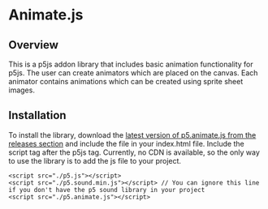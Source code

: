 # Animate.js

## Overview
This is a p5js addon library that includes basic animation functionality for p5js. The user can create animators which are placed on the canvas. 
Each animator contains animations which can be created using sprite sheet images. 

## Installation
To install the library, download the [latest version of p5.animate.js from the releases section](https://github.com/commandmaster/p5js-animation/releases/latest) and include the file in your index.html file. Include the script tag after the p5js tag.
Currently, no CDN is available, so the only way to use the library is to add the js file to your project.

```
<script src="./p5.js"></script>
<script src="./p5.sound.min.js"></script> // You can ignore this line if you don't have the p5 sound library in your project 
<script src="./p5.animate.js"></script>
```



